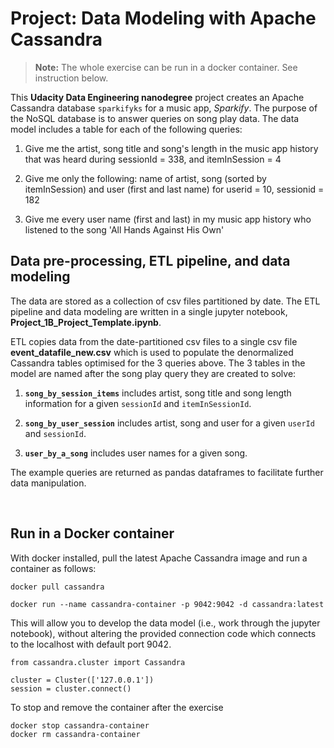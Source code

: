 # Project: Data Modeling with Apache Cassandra


> **Note:** The whole exercise can be run in a docker container. See instruction below.

This **Udacity Data Engineering nanodegree** project creates an Apache Cassandra database `sparkifyks` for a music app, *Sparkify*. The purpose of the NoSQL database is to answer queries on song play data. The data model includes a table for each of the following queries:

1. Give me the artist, song title and song's length in the music app history that was heard during  sessionId = 338, and itemInSession  = 4

2. Give me only the following: name of artist, song (sorted by itemInSession) and user (first and last name) for userid = 10, sessionid = 182
    
3. Give me every user name (first and last) in my music app history who listened to the song 'All Hands Against His Own'


## Data pre-processing, ETL pipeline, and data modeling

The data are stored as a collection of csv files partitioned by date. The ETL pipeline and data modeling are written in a single jupyter notebook, **Project_1B_Project_Template.ipynb**.

ETL copies data from the date-partitioned csv files to a single csv file **event_datafile_new.csv** which is used to populate the denormalized Cassandra tables optimised for the 3 queries above. The 3 tables in the model are named after the song play query they are created to solve:

1. **`song_by_session_items`** includes artist, song title and song length information for a given `sessionId` and `itemInSessionId`.

2. **`song_by_user_session`** includes artist, song and user for a given `userId` and `sessionId`.

3. **`user_by_a_song`** includes user names for a given song.

The example queries are returned as pandas dataframes to facilitate further data manipulation.

<br>

## Run in a Docker container

With docker installed, pull the latest Apache Cassandra image and run a container as follows:

```{bash}
docker pull cassandra

docker run --name cassandra-container -p 9042:9042 -d cassandra:latest
```

This will allow you to develop the data model (i.e., work through the jupyter notebook), without altering the provided connection code which connects to the localhost with default port 9042.

```{python}
from cassandra.cluster import Cassandra

cluster = Cluster(['127.0.0.1'])
session = cluster.connect()
```

To stop and remove the container after the exercise

```{bash}
docker stop cassandra-container
docker rm cassandra-container
```
